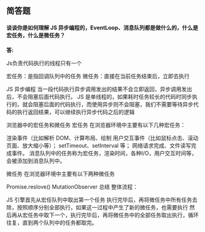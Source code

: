 ﻿## 简答题

#### 谈谈你是如何理解 JS 异步编程的，EventLoop、消息队列都是做什么的，什么是宏任务，什么是微任务？

**答:**

Js负责代码执行的线程只有一个

宏任务：是指回调队列中的任务
微任务：直接在当前任务结束后，立即去执行

JS 异步编程
当一段代码执行异步调用发出的结果不会立即返回，异步调用发出后，不会阻塞后面代码执行。 JS 是单线程的，如果耗时任务较长的代码时同步执行的，就会阻塞后面的代码执行，而使用异步则不会阻塞，我们不需要等待异步代码的执行返回结果，可以继续执行异步代码之后的逻辑

浏览器中的宏任务和微任务
宏任务
在浏览器环境中主要有以下几种宏任务：

渲染事件（比如解析 DOM、计算布局、绘制
用户交互事件（比如鼠标点击、滚动页面、放大缩小等）；
setTimeout、setInterval 等；
网络请求完成、文件读写完成事件。
消息队列中的任务称为宏任务，渲染时间，各种I/O，用户交互时间等，会被添加到消息队列中。

微任务
在浏览器环境中主要有以下两种微任务

Promise.reslove()
MutationObserver
总结
整体流程：

JS 引擎首先从宏任队列中取出第一个任务
执行完毕后，再将微任务中所有任务去除，按照顺序分别全部执行，如果这一过程中产生了新的微任务，也需要执行
然后再从宏任务中取下一个，执行完毕后，再将微任务中的全部任务取出执行，循环往复，直到两个队列中的任务都取完。
